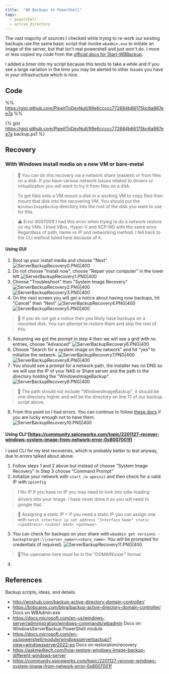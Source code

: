 ```yaml
---
title:  "AD Backups in PowerShell"
tags:
  - powershell
  - active_directory
---
```

The vast majority of sources I checked while trying to re-work our existing backups use the same basic script that invoke `wbadmin.exe` to initiate an image of the server, but that isn't real powershell and just won't do. I more or less copied my code from the [official docs for Start-WBBackup](https://docs.microsoft.com/en-us/powershell/module/windowsserverbackup/start-wbbackup?view=windowsserver2022-ps). 

I added a timer into my script because this tends to take a while and if you see a large variation in the time you may be alerted to other issues you have in your infrastructure which is nice.

## Code 
%% 
https://gist.github.com/PipeItToDevNull/99e6ccccc772684b66175bc6a987ee7a 
%% 

{% gist https://gist.github.com/PipeItToDevNull/99e6ccccc772684b66175bc6a987ee7a backup.ps1 %}

## Recovery
### With Windows install media on a new VM or bare-metal
> 📝 You can do this recovery via a network share (easiest) or from files on a disk. If you have various network issues related to drivers or virtualization you will want to try it from files on a disk. 
> 
> To get files onto a VM mount a disk in a working VM to copy files then mount that disk into the recovering VM. You should put the `WindowsImageBackup` directory into the root of the disk you want to use for this.

> ⚠ Error 8007001f
> I had this error when trying to do a network restore on my VMs. I tried VBox, Hyper-V and XCP-NG with the same error. Regardless of path, name vs IP and networking method. I fell back to the CLI method listed here because of it.

#### Using GUI
1. Boot up your install media and choose "Next"
![ServerBackupRecovery0.PNG|400](../assets/images/windowsImageRecovery/ServerBackupRecovery0.PNG)
2. Do not choose "Install now", choose "Repair your computer" in the lower left
![ServerBackupRecovery1.PNG|400](../assets/images/windowsImageRecovery/ServerBackupRecovery1.PNG)
3. Choose "Troubleshoot" then "System Image Recovery"
![ServerBackupRecovery2.PNG|400](../assets/images/windowsImageRecovery/ServerBackupRecovery2.PNG)
![ServerBackupRecovery3.PNG|400](../assets/images/windowsImageRecovery/ServerBackupRecovery3.PNG)
4. On the next screen you will get a notice about having now backups, hit "Cancel" then "Next"
![ServerBackupRecovery4.PNG|400](../assets/images/windowsImageRecovery/ServerBackupRecovery4.PNG)
![ServerBackupRecovery5.PNG|400](../assets/images/windowsImageRecovery/ServerBackupRecovery5.PNG)
> 📝 If you do not get a notice then you likely have backups on a mounted disk. You can attempt to restore them and skip the rest of this.
5. Assuming we got the prompt in step 4 then we will see a grid with no entries, choose "Advanced"
![ServerBackupRecovery6.PNG|400](../assets/images/windowsImageRecovery/ServerBackupRecovery6.PNG)
6. Choose "Search for a system image on the network" and hit "yes" to initialize the network.
![ServerBackupRecovery7.PNG|400](../assets/images/windowsImageRecovery/ServerBackupRecovery7.PNG)
![ServerBackupRecovery8.PNG|400](../assets/images/windowsImageRecovery/ServerBackupRecovery8.PNG)
7. You should see a prompt for a network path, the installer has no DNS so we will use the IP of your NAS or Share server and the path to the directory holding the "WindowsImageBackup". 
![ServerBackupRecovery9.PNG|400](../assets/images/windowsImageRecovery/ServerBackupRecovery9.PNG)
> 📝 The path should not include "WindowsImageBackup", it should be one directory higher and will be the directory on line 17 of our backup script above.
8. From this point on I had errors. You can continue to follow [these docs](https://askme4tech.com/how-restore-windows-image-backup-different-windows-server) if you are lucky enough not to have them.
![ServerBackupRecovery10.PNG|400](../assets/images/windowsImageRecovery/ServerBackupRecovery10.PNG)

#### Using CLI^[https://community.spiceworks.com/topic/2201127-recover-windows-system-image-from-network-error-0x8007001f]
I used CLI for my test recoveries, which is probably better to test anyway, due to errors talked about above. 
1. Follow steps 1 and 2 above but instead of choose "System Image Recovery" in Step 3 choose "Command Prompt"
2. Initialize your network with `start /w wpeinit` and then check for a valid IP with `ipconfig`
> ❗ No IP
> If you have no IP you may need to look into side-loading drivers into your image. I have never done it so you will need to google that.

> 📝 Assigning a static IP
    > If you need a static IP you can assign one with `netsh interface ip set address "Interface Name" static <ipaddress> <subnet mask> <gateway>`
3. You can check for backups on your share with `wbadmin get versions -backuptarget:\\<server_name>\<share_name>`. You will be prompted for credentials (if required).
![ServerBackupRecovery11.PNG|400](../assets/images/windowsImageRecovery/ServerBackupRecovery11.PNG)
> 📝The username here must be in the "DOMAIN\user" format
4. 
## References
Backup scripts, ideas, and details
* http://woshub.com/backup-active-directory-domain-controller/
* https://bobcares.com/blog/backup-active-directory-domain-controller/
Docs on WBAdmin.exe
* https://docs.microsoft.com/en-us/windows-server/administration/windows-commands/wbadmin
Docs on WindowsServerBackup PowerShell module
* https://docs.microsoft.com/en-us/powershell/module/windowsserverbackup/?view=windowsserver2022-ps
Docs on restoration/recovery
* https://askme4tech.com/how-restore-windows-image-backup-different-windows-server
* https://community.spiceworks.com/topic/2201127-recover-windows-system-image-from-network-error-0x8007001f